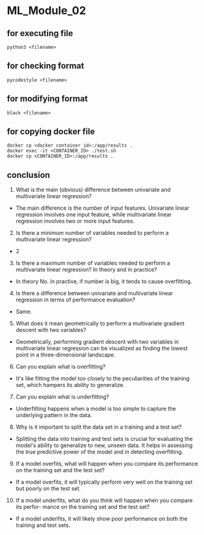 # ML_Module_02

## for executing file
```
python3 <filename>
```

## for checking format
```
pycodestyle <filename>
```

## for modifying format
```
black <filename>
```

## for copying docker file
```
docker cp <docker container id>:/app/results .
docker exec -it <CONTAINER_ID> ./test.sh
docker cp <CONTAINER_ID>:/app/results .
```

## conclusion
1. What is the main (obvious) difference between univariate and multivariate linear regression?
- The main difference is the number of input features. Univariate linear regression involves one input feature, while multivariate linear regression involves two or more input features.
2. Is there a minimum number of variables needed to perform a multivariate linear regression?
- 2
3. Is there a maximum number of variables needed to perform a multivariate linear regression? In theory and in practice?
- In theory No. In practive, if number is big, it tends to cause overfitting.
4. Is there a difference between univariate and multivariate linear regression in terms of performance evaluation?
- Same.
5. What does it mean geometrically to perform a multivariate gradient descent with two variables?
- Geometrically, performing gradient descent with two variables in multivariate linear regression can be visualized as finding the lowest point in a three-dimensional landscape.
6. Can you explain what is overfitting?
- It's like fitting the model too closely to the peculiarities of the training set, which hampers its ability to generalize.
7. Can you explain what is underfitting?
- Underfitting happens when a model is too simple to capture the underlying pattern in the data.
8. Why is it important to split the data set in a training and a test set?
- Splitting the data into training and test sets is crucial for evaluating the model's ability to generalize to new, unseen data. It helps in assessing the true predictive power of the model and in detecting overfitting.
9. If a model overfits, what will happen when you compare its performance on the training set and the test set?
- If a model overfits, it will typically perform very well on the training set but poorly on the test set.
10. If a model underfits, what do you think will happen when you compare its perfor- mance on the training set and the test set?
- If a model underfits, it will likely show poor performance on both the training and test sets. 